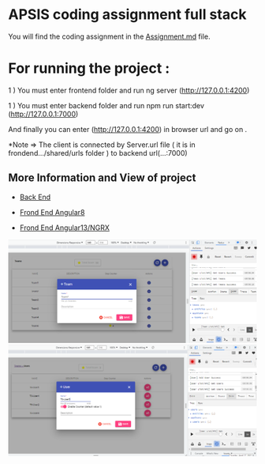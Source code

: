 # APSIS coding assignment full stack
You will find the coding assignment in the [Assignment.md](Assignment.md) file.


# For running the project :

1 ) You must enter frontend folder and run ng server (http://127.0.0.1:4200)

1 ) You must enter backend folder and run npm run start:dev (http://127.0.0.1:7000)

And finally you can enter (http://127.0.0.1:4200) in browser url and go on . 

*Note => The client is connected by Server.url file ( it is in frondend.../shared/urls folder ) to backend url(...:7000)


## More Information and View of project

 - [Back End](backend-nodejs-express/README.md)

 - [Frond End Angular8](frontend-angular8/README.md)

 - [Frond End Angular13/NGRX](frontend/README.md)


![img](docs/ui-team.png)
![img](docs/ui-user.png)
